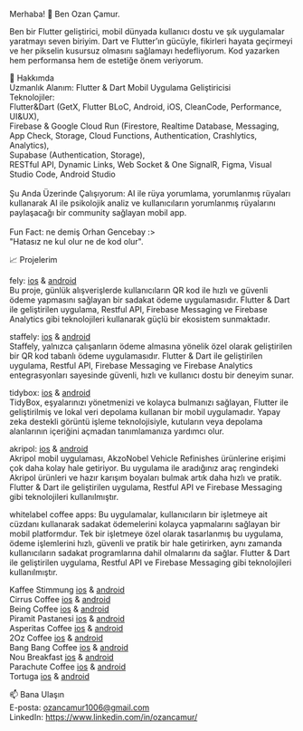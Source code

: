 Merhaba! 
👋 Ben Ozan Çamur.

Ben bir Flutter geliştirici, mobil dünyada kullanıcı dostu ve şık uygulamalar yaratmayı seven biriyim. 
Dart ve Flutter’ın gücüyle, fikirleri hayata geçirmeyi ve her pikselin kusursuz olmasını sağlamayı hedefliyorum. 
Kod yazarken hem performansa hem de estetiğe önem veriyorum.

🌟 Hakkımda <br>
Uzmanlık Alanım: Flutter & Dart Mobil Uygulama Geliştiricisi <br>
Teknolojiler: <br>
Flutter&Dart (GetX, Flutter BLoC, Android, iOS, CleanCode, Performance, UI&UX), <br>
Firebase & Google Cloud Run (Firestore, Realtime Database, Messaging, App Check, Storage, Cloud Functions, Authentication, Crashlytics, Analytics), <br>
Supabase (Authentication, Storage), <br>
RESTful API, Dynamic Links, Web Socket & One SignalR, Figma, Visual Studio Code, Android Studio <br><br>
Şu Anda Üzerinde Çalışıyorum: AI ile rüya yorumlama, yorumlanmış rüyaları kullanarak AI ile psikolojik analiz ve kullanıcıların yorumlanmış rüyalarını paylaşacağı bir community sağlayan mobil app. <br><br>
Fun Fact: ne demiş Orhan Gencebay :> <br>"Hatasız ne kul olur ne de kod olur".


📈 Projelerim

fely: [ios](https://apps.apple.com/tr/app/fely/id6443499504) & [android](https://play.google.com/store/apps/details?id=com.festivalpayment.fpay_mobile&hl=en)
<br> Bu proje, günlük alışverişlerde kullanıcıların QR kod ile hızlı ve güvenli ödeme yapmasını sağlayan bir sadakat ödeme uygulamasıdır. Flutter & Dart ile geliştirilen uygulama, Restful API, Firebase Messaging ve Firebase Analytics gibi teknolojileri kullanarak güçlü bir ekosistem sunmaktadır.

staffely: [ios](https://apps.apple.com/tr/app/staffely/id6450368658) & [android](https://play.google.com/store/apps/details?id=app.fely.staff) <br>
Staffely, yalnızca çalışanların ödeme almasına yönelik özel olarak geliştirilen bir QR kod tabanlı ödeme uygulamasıdır. Flutter & Dart ile geliştirilen uygulama, Restful API, Firebase Messaging ve Firebase Analytics entegrasyonları sayesinde güvenli, hızlı ve kullanıcı dostu bir deneyim sunar. 

tidybox: [ios](https://apps.apple.com/tr/app/tidyboxapp/id6739962001) & [android](https://play.google.com/store/apps/details?id=com.botart.app.tidybox) <br>
TidyBox, eşyalarınızı yönetmenizi ve kolayca bulmanızı sağlayan, Flutter ile geliştirilmiş ve lokal veri depolama kullanan bir mobil uygulamadır. Yapay zeka destekli görüntü işleme teknolojisiyle, kutuların veya depolama alanlarının içeriğini açmadan tanımlamanıza yardımcı olur.

akripol: [ios](https://apps.apple.com/tr/app/akripol/id1536710189?l=tr) & [android](https://play.google.com/store/apps/details?id=tr.com.akripol.mobile) <br>
Akripol mobil uygulaması, AkzoNobel Vehicle Refinishes ürünlerine erişimi çok daha kolay hale getiriyor. Bu uygulama ile aradığınız araç rengindeki Akripol ürünleri ve hazır karışım boyaları bulmak artık daha hızlı ve pratik. Flutter & Dart ile geliştirilen uygulama, Restful API ve Firebase Messaging gibi teknolojileri kullanılmıştır. 

whitelabel coffee apps: 
Bu uygulamalar, kullanıcıların bir işletmeye ait cüzdanı kullanarak sadakat ödemelerini kolayca yapmalarını sağlayan bir mobil platformdur. Tek bir işletmeye özel olarak tasarlanmış bu uygulama, ödeme işlemlerini hızlı, güvenli ve pratik bir hale getirirken, aynı zamanda kullanıcıların sadakat programlarına dahil olmalarını da sağlar.  Flutter & Dart ile geliştirilen uygulama, Restful API ve Firebase Messaging gibi teknolojileri kullanılmıştır.

Kaffee Stimmung  [ios](https://apps.apple.com/tr/app/kaffee-stimmung/id6689512651) & [android](https://play.google.com/store/apps/details?id=app.fely.id34) <br>
Cirrus Coffee  [ios](https://apps.apple.com/tr/app/cirrus-coffee/id6739848840) & [android](https://play.google.com/store/apps/details?id=app.fely.id39) <br>
Being Coffee  [ios](https://apps.apple.com/tr/app/being-coffee/id6739848848) & [android](https://play.google.com/store/apps/details?id=app.fely.id41) <br>
Piramit Pastanesi  [ios](https://apps.apple.com/tr/app/piramit-pastanesi/id6739848860) & [android](https://play.google.com/store/apps/details?id=app.fely.id40) <br>
Asperitas Coffee  [ios](https://apps.apple.com/tr/app/asperitas-coffee/id6739963223) & [android](https://play.google.com/store/apps/details?id=app.fely.id42) <br>
2Oz Coffee  [ios](https://apps.apple.com/tr/app/2oz-coffee/id6695745335) & [android](https://play.google.com/store/apps/details?id=app.fely.id36) <br>
Bang Bang Coffee  [ios](https://apps.apple.com/tr/app/bang-bang-coffee/id6695745580) & [android](https://play.google.com/store/apps/details?id=app.fely.id37) <br>
Nou Breakfast  [ios](https://apps.apple.com/tr/app/nou-breakfast/id6695745186) & [android](https://play.google.com/store/apps/details?id=app.fely.id35) <br>
Parachute Coffee  [ios](https://apps.apple.com/tr/app/parachute-coffee/id6737855691) & [android](https://play.google.com/store/apps/details?id=app.fely.id38) <br>
Tortuga  [ios](https://apps.apple.com/tr/app/tortuga/id6720740715) & [android](https://play.google.com/store/apps/details?id=app.fely.id23) <br>

📫 Bana Ulaşın <br>
E-posta: ozancamur1006@gmail.com <br>
LinkedIn: https://www.linkedin.com/in/ozancamur/
